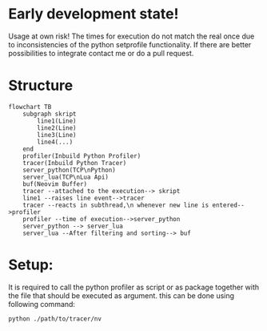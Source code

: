 

# Early development state!
Usage at own risk! 
The times for execution do not match the real once due to inconsistencies of the python setprofile functionality. 
If there are better possibilities to integrate contact me or do a pull request.

# Structure
```mermaid
flowchart TB
    subgraph skript
        line1(Line)
        line2(Line)
        line3(Line)
        line4(...)
    end
    profiler(Inbuild Python Profiler)
    tracer(Inbuild Python Tracer)
    server_python(TCP\nPython)
    server_lua(TCP\nLua Api)
    buf(Neovim Buffer)
    tracer --attached to the execution--> skript
    line1 --raises line event-->tracer
    tracer --reacts in subthread,\n whenever new line is entered-->profiler
    profiler --time of execution-->server_python
    server_python --> server_lua
    server_lua --After filtering and sorting--> buf 
```

# Setup: 
It is required to call the python profiler as script or as package together with the file that should be executed as argument.
this can be done using following command:
```
python ./path/to/tracer/nv
```
